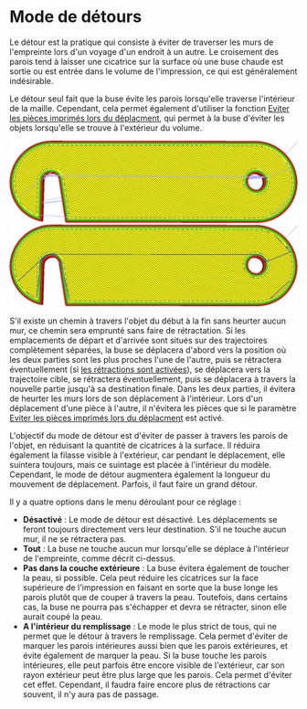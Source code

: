 Mode de détours
===

Le détour est la pratique qui consiste à éviter de traverser les murs de l'empreinte lors d'un voyage d'un endroit à un autre. Le croisement des parois tend à laisser une cicatrice sur la surface où une buse chaude est sortie ou est entrée dans le volume de l'impression, ce qui est généralement indésirable.

Le détour seul fait que la buse évite les parois lorsqu'elle traverse l'intérieur de la maille. Cependant, cela permet également d'utiliser la fonction [Eviter les pièces imprimés lors du déplacment](travel_avoid_other_parts.md), qui permet à la buse d'éviter les objets lorsqu'elle se trouve à l'extérieur du volume.

![Détour désactivé, le mouvement de déplacement traverse les parois de l'impression](../../../articles/images/retraction_combing_off.png)
![Détour activé, un détour est fait pour éviter de traverser les murs](../../../articles/images/retraction_combing_on.png)

S'il existe un chemin à travers l'objet du début à la fin sans heurter aucun mur, ce chemin sera emprunté sans faire de rétractation. Si les emplacements de départ et d'arrivée sont situés sur des trajectoires complètement séparées, la buse se déplacera d'abord vers la position où les deux parties sont les plus proches l'une de l'autre, puis se rétractera éventuellement (si [les rétractions sont activées](retraction_enable.md)), se déplacera vers la trajectoire cible, se rétractera éventuellement, puis se déplacera à travers la nouvelle partie jusqu'à sa destination finale. Dans les deux parties, il évitera de heurter les murs lors de son déplacement à l'intérieur. Lors d'un déplacement d'une pièce à l'autre, il n'évitera les pièces que si le paramètre [Eviter les pièces imprimés lors du déplacment](travel_avoid_other_parts.md) est activé.

L'objectif du mode de détour est d'éviter de passer à travers les parois de l'objet, en réduisant la quantité de cicatrices à la surface. Il réduira également la filasse visible à l'extérieur, car pendant le déplacement, elle suintera toujours, mais ce suintage est placée à l'intérieur du modèle. Cependant, le mode de détour augmentera également la longueur du mouvement de déplacement. Parfois, il faut faire un grand détour.

Il y a quatre options dans le menu déroulant pour ce réglage :
* **Désactivé** : Le mode de détour est désactivé. Les déplacements se feront toujours directement vers leur destination. S'il ne touche aucun mur, il ne se rétractera pas.
* **Tout** : La buse ne touche aucun mur lorsqu'elle se déplace à l'intérieur de l'empreinte, comme décrit ci-dessus.
* **Pas dans la couche extérieure** : La buse évitera également de toucher la peau, si possible. Cela peut réduire les cicatrices sur la face supérieure de l'impression en faisant en sorte que la buse longe les parois plutôt que de couper à travers la peau. Toutefois, dans certains cas, la buse ne pourra pas s'échapper et devra se rétracter, sinon elle aurait coupé la peau.
* **A l'intérieur du remplissage** : Le mode le plus strict de tous, qui ne permet que le détour à travers le remplissage. Cela permet d'éviter de marquer les parois intérieures aussi bien que les parois extérieures, et évite également de marquer la peau. Si la buse touche les parois intérieures, elle peut parfois être encore visible de l'extérieur, car son rayon extérieur peut être plus large que les parois. Cela permet d'éviter cet effet. Cependant, il faudra faire encore plus de rétractions car souvent, il n'y aura pas de passage.

